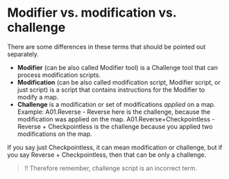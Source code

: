 # Modifier vs. modification vs. challenge

There are some differences in these terms that should be pointed out separately.

- **Modifier** (can be also called Modifier tool) is a Challenge tool that can process modification scripts.
- **Modification** (can be also called modification script, Modifier script, or just script) is a script that contains instructions for the Modifier to modify a map.
- **Challenge** is a modification or set of modifications *applied* on a map. Example: A01.Reverse - Reverse here is the challenge, because the modification was applied on the map. A01.Reverse+Checkpointless - Reverse + Checkpointless is the challenge because you applied two modifications on the map.

If you say just Checkpointless, it can mean modification or challenge, but if you say Reverse + Checkpointless, then that can be only a challenge.

> !! Therefore remember, challenge script is an incorrect term.